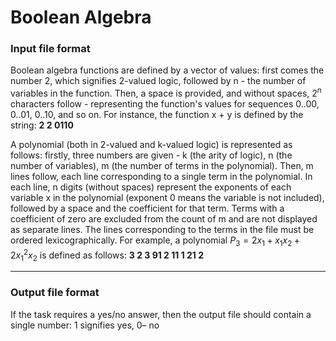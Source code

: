 # Boolean Algebra

### Input file format
Boolean algebra functions are defined by a vector of values: first comes the number 2, which signifies 2-valued logic, followed by n - the number of variables in the function. Then, a space is provided, and without spaces, $2^n$ characters follow - representing the function's values for sequences 0..00, 0..01, 0..10, and so on. For instance, the function x + y is defined by the string:
**2 2 0110**


A polynomial (both in 2-valued and k-valued logic) is represented as follows: firstly, three numbers are given - k (the arity of logic), n (the number of variables), m (the number of terms in the polynomial). Then, m lines follow, each line corresponding to a single term in the polynomial. In each line, n digits (without spaces) represent the exponents of each variable x in the polynomial (exponent 0 means the variable is not included), followed by a space and the coefficient for that term. Terms with a coefficient of zero are excluded from the count of m and are not displayed as separate lines. The lines corresponding to the terms in the file must be ordered lexicographically.
For example, a polynomial $P_3=2x_1+x_1x_2+2x_1^2x_2$ is defined as follows:
**3 2 3
91 2
11 1
21 2**

***

### Output file format
If the task requires a yes/no answer, then the output file should contain a single number: 1 signifies yes, 0– no